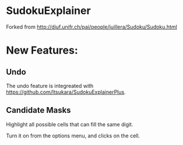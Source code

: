 # SudokuExplainer
Forked from http://diuf.unifr.ch/pai/people/juillera/Sudoku/Sudoku.html

# New Features:

## Undo
The undo feature is integreated with https://github.com/Itsukara/SudokuExplainerPlus.

## Candidate Masks
Highlight all possible cells that can fill the same digit.

Turn it on from the options menu, and clicks on the cell.
